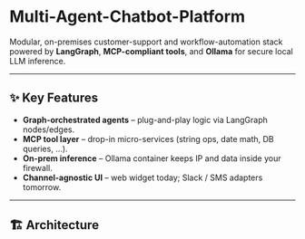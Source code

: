 # Multi-Agent-Chatbot-Platform

Modular, on-premises customer-support and workflow-automation stack powered by **LangGraph**, **MCP-compliant tools**, and **Ollama** for secure local LLM inference.

---

## ✨ Key Features
* **Graph-orchestrated agents** – plug-and-play logic via LangGraph nodes/edges.
* **MCP tool layer** – drop-in micro-services (string ops, date math, DB queries, …).
* **On-prem inference** – Ollama container keeps IP and data inside your firewall.
* **Channel-agnostic UI** – web widget today; Slack / SMS adapters tomorrow.

---

## 🏗️ Architecture
